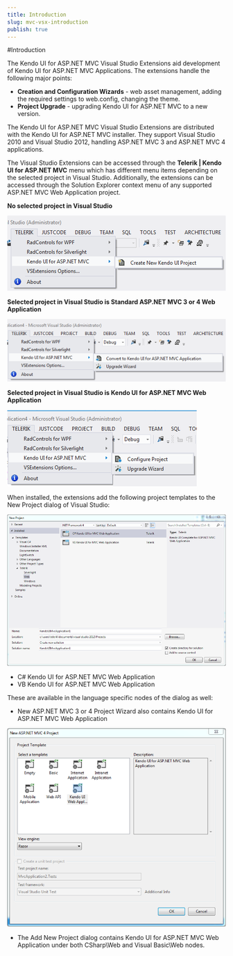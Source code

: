 ```yaml
---
title: Introduction
slug: mvc-vsx-introduction
publish: true
---
```


#Introduction

The Kendo UI for ASP.NET MVC Visual Studio Extensions aid development of Kendo UI for ASP.NET MVC Applications. The extensions handle the following major points:

-   **Creation and Configuration Wizards** - web asset management, adding the required settings to web.config, changing the theme.
-   **Project Upgrade** - upgrading Kendo UI for ASP.NET MVC to a new version.

The Kendo UI for ASP.NET MVC Visual Studio Extensions are distributed with the Kendo UI for ASP.NET MVC installer. They support Visual Studio 2010 and Visual Studio 2012, handling ASP.NET MVC 3 and ASP.NET MVC 4 applications.

The Visual Studio Extensions can be accessed through the **Telerik | Kendo UI for ASP.NET MVC** menu which has different menu items depending on the selected project in Visual Studio.  Additionally, the extensions can be accessed through the Solution Explorer context menu of any supported ASP.NET MVC Web Application project.

**No selected project in Visual Studio**

 ![Create Menu](images/create_menu.png)


**Selected project in Visual Studio is Standard ASP.NET MVC 3 or 4 Web Application**

 ![Convert Menu](images/convert_menu.png)
 
**Selected project in Visual Studio is Kendo UI for ASP.NET MVC Web Application**

 ![Configure Menu](images/configure_menu.png)
 
When installed, the extensions add the following project templates to the New Project dialog of Visual Studio:

 ![Project templates](images/project_template.png)
 
-	C# Kendo UI for ASP.NET MVC Web Application
-	VB Kendo UI for ASP.NET MVC Web Application

These are available in the language specific nodes of the dialog as well:

-	New ASP.NET MVC 3 or 4 Project Wizard also contains Kendo UI for ASP.NET MVC Web Application 

![Mvc Wizard](images/mvc_wizard.png)

-   The Add New Project dialog contains Kendo UI for ASP.NET MVC Web Application under both CSharp\Web and Visual Basic\Web nodes.


